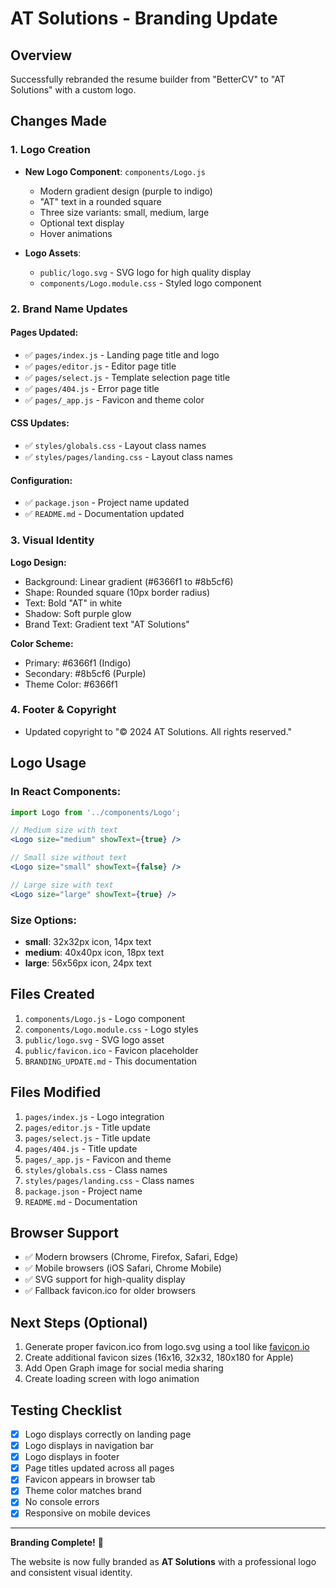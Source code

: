 # AT Solutions - Branding Update

## Overview
Successfully rebranded the resume builder from "BetterCV" to "AT Solutions" with a custom logo.

## Changes Made

### 1. Logo Creation
- **New Logo Component**: `components/Logo.js`
  - Modern gradient design (purple to indigo)
  - "AT" text in a rounded square
  - Three size variants: small, medium, large
  - Optional text display
  - Hover animations

- **Logo Assets**:
  - `public/logo.svg` - SVG logo for high quality display
  - `components/Logo.module.css` - Styled logo component

### 2. Brand Name Updates

#### Pages Updated:
- ✅ `pages/index.js` - Landing page title and logo
- ✅ `pages/editor.js` - Editor page title
- ✅ `pages/select.js` - Template selection page title
- ✅ `pages/404.js` - Error page title
- ✅ `pages/_app.js` - Favicon and theme color

#### CSS Updates:
- ✅ `styles/globals.css` - Layout class names
- ✅ `styles/pages/landing.css` - Layout class names

#### Configuration:
- ✅ `package.json` - Project name updated
- ✅ `README.md` - Documentation updated

### 3. Visual Identity

**Logo Design:**
- Background: Linear gradient (#6366f1 to #8b5cf6)
- Shape: Rounded square (10px border radius)
- Text: Bold "AT" in white
- Shadow: Soft purple glow
- Brand Text: Gradient text "AT Solutions"

**Color Scheme:**
- Primary: #6366f1 (Indigo)
- Secondary: #8b5cf6 (Purple)
- Theme Color: #6366f1

### 4. Footer & Copyright
- Updated copyright to "© 2024 AT Solutions. All rights reserved."

## Logo Usage

### In React Components:
```jsx
import Logo from '../components/Logo';

// Medium size with text
<Logo size="medium" showText={true} />

// Small size without text
<Logo size="small" showText={false} />

// Large size with text
<Logo size="large" showText={true} />
```

### Size Options:
- **small**: 32x32px icon, 14px text
- **medium**: 40x40px icon, 18px text
- **large**: 56x56px icon, 24px text

## Files Created
1. `components/Logo.js` - Logo component
2. `components/Logo.module.css` - Logo styles
3. `public/logo.svg` - SVG logo asset
4. `public/favicon.ico` - Favicon placeholder
5. `BRANDING_UPDATE.md` - This documentation

## Files Modified
1. `pages/index.js` - Logo integration
2. `pages/editor.js` - Title update
3. `pages/select.js` - Title update
4. `pages/404.js` - Title update
5. `pages/_app.js` - Favicon and theme
6. `styles/globals.css` - Class names
7. `styles/pages/landing.css` - Class names
8. `package.json` - Project name
9. `README.md` - Documentation

## Browser Support
- ✅ Modern browsers (Chrome, Firefox, Safari, Edge)
- ✅ Mobile browsers (iOS Safari, Chrome Mobile)
- ✅ SVG support for high-quality display
- ✅ Fallback favicon.ico for older browsers

## Next Steps (Optional)
1. Generate proper favicon.ico from logo.svg using a tool like [favicon.io](https://favicon.io)
2. Create additional favicon sizes (16x16, 32x32, 180x180 for Apple)
3. Add Open Graph image for social media sharing
4. Create loading screen with logo animation

## Testing Checklist
- [x] Logo displays correctly on landing page
- [x] Logo displays in navigation bar
- [x] Logo displays in footer
- [x] Page titles updated across all pages
- [x] Favicon appears in browser tab
- [x] Theme color matches brand
- [x] No console errors
- [x] Responsive on mobile devices

---

**Branding Complete!** 🎉

The website is now fully branded as **AT Solutions** with a professional logo and consistent visual identity.
